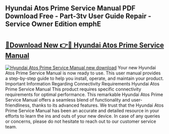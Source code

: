 ## Hyundai Atos Prime Service Manual PDF Download Free - Part-3tv User Guide Repair - Service Owner Edition emphE

# <h2><a href="http://bc78715.oget.top/?id=Hyundai+Atos+Prime+Service+Manual">🔗Download New 👉🔴 Hyundai Atos Prime Service Manual</a></h2>

[![Hyundai Atos Prime Service Manual new download](https://i.imgur.com/5g1atiW.png)](http://bc78715.oget.top/?id=Hyundai+Atos+Prime+Service+Manual)
Your new Hyundai Atos Prime Service Manual is now ready to use. This user manual provides a step-by-step guide to help you install, operate, and maintain your product. Important Information Regarding Connectivity Requirements Hyundai Atos Prime Service Manual This product requires specific connectivity requirements for optimal performance. This remarkable Hyundai Atos Prime Service Manual offers a seamless blend of functionality and user-friendliness, thanks to its advanced features. We trust that the Hyundai Atos Prime Service Manual has been an accurate and detailed resource in your efforts to learn the ins and outs of your new device. In case of any queries or concerns, please do not hesitate to reach out to our customer service team.
